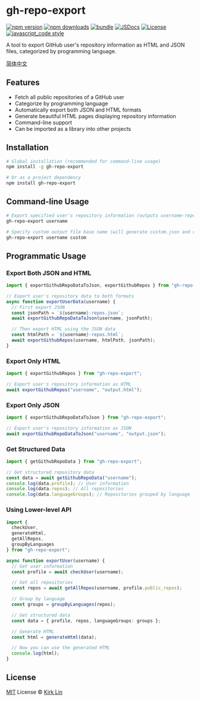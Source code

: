 # gh-repo-export

[![npm version][npm-version-src]][npm-version-href]
[![npm downloads][npm-downloads-src]][npm-downloads-href]
[![bundle][bundle-src]][bundle-href]
[![JSDocs][jsdocs-src]][jsdocs-href]
[![License][license-src]][license-href]
[![javascript_code style][code-style-image]][code-style-url]

A tool to export GitHub user's repository information as HTML and JSON files, categorized by programming language.

[简体中文](./README.zh-CN.md)

## Features

- Fetch all public repositories of a GitHub user
- Categorize by programming language
- Automatically export both JSON and HTML formats
- Generate beautiful HTML pages displaying repository information
- Command-line support
- Can be imported as a library into other projects

## Installation

```bash
# Global installation (recommended for command-line usage)
npm install -g gh-repo-export

# Or as a project dependency
npm install gh-repo-export
```

## Command-line Usage

```bash
# Export specified user's repository information (outputs username-repos.json and username-repos.html)
gh-repo-export username

# Specify custom output file base name (will generate custom.json and custom.html)
gh-repo-export username custom
```

## Programmatic Usage

### Export Both JSON and HTML

```typescript
import { exportGithubRepoDataToJson, exportGithubRepos } from "gh-repo-export";

// Export user's repository data to both formats
async function exportUserData(username) {
  // First export JSON
  const jsonPath = `${username}-repos.json`;
  await exportGithubRepoDataToJson(username, jsonPath);

  // Then export HTML using the JSON data
  const htmlPath = `${username}-repos.html`;
  await exportGithubRepos(username, htmlPath, jsonPath);
}
```

### Export Only HTML

```typescript
import { exportGithubRepos } from "gh-repo-export";

// Export user's repository information as HTML
await exportGithubRepos("username", "output.html");
```

### Export Only JSON

```typescript
import { exportGithubRepoDataToJson } from "gh-repo-export";

// Export user's repository information as JSON
await exportGithubRepoDataToJson("username", "output.json");
```

### Get Structured Data

```typescript
import { getGithubRepoData } from "gh-repo-export";

// Get structured repository data
const data = await getGithubRepoData("username");
console.log(data.profile); // User information
console.log(data.repos); // All repositories
console.log(data.languageGroups); // Repositories grouped by language
```

### Using Lower-level API

```typescript
import {
  checkUser,
  generateHtml,
  getAllRepos,
  groupByLanguages
} from "gh-repo-export";

async function exportUser(username) {
  // Get user information
  const profile = await checkUser(username);

  // Get all repositories
  const repos = await getAllRepos(username, profile.public_repos);

  // Group by language
  const groups = groupByLanguages(repos);

  // Get structured data
  const data = { profile, repos, languageGroups: groups };

  // Generate HTML
  const html = generateHtml(data);

  // Now you can use the generated HTML
  console.log(html);
}
```

## License

[MIT](./LICENSE) License &copy; [Kirk Lin](https://github.com/kirklin)

<!-- Badges -->

[npm-version-src]: https://img.shields.io/npm/v/gh-repo-export?style=flat&colorA=080f12&colorB=3491fa
[npm-version-href]: https://npmjs.com/package/gh-repo-export
[npm-downloads-src]: https://img.shields.io/npm/dm/gh-repo-export?style=flat&colorA=080f12&colorB=3491fa
[npm-downloads-href]: https://npmjs.com/package/gh-repo-export
[bundle-src]: https://img.shields.io/bundlephobia/minzip/gh-repo-export?style=flat&colorA=080f12&colorB=3491fa&label=minzip
[bundle-href]: https://bundlephobia.com/result?p=gh-repo-export
[license-src]: https://img.shields.io/github/license/kirklin/gh-repo-export.svg?style=flat&colorA=080f12&colorB=3491fa
[license-href]: https://github.com/kirklin/gh-repo-export/blob/main/LICENSE
[jsdocs-src]: https://img.shields.io/badge/jsdocs-reference-080f12?style=flat&colorA=080f12&colorB=3491fa
[jsdocs-href]: https://www.jsdocs.io/package/gh-repo-export
[code-style-image]: https://img.shields.io/badge/code__style-%40kirklin%2Feslint--config-3491fa?style=flat&colorA=080f12&colorB=3491fa
[code-style-url]: https://github.com/kirklin/eslint-config/
